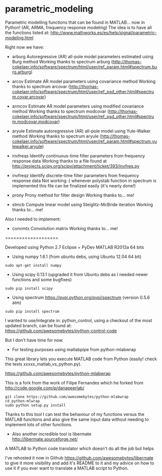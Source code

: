 parametric_modeling
===================

Parametric modelling functions that can be found in MATLAB... now in Python!
(AR, ARMA, frequency response modeling)
The idea is to have all the functions listed at: http://www.mathworks.es/es/help/signal/parametric-modeling.html

Right now we have:

* arburg	Autoregressive (AR) all-pole model parameters estimated using Burg method
Working thanks to spectrum arburg (http://thomas-cokelaer.info/software/spectrum/html/user/ref_param.html#spectrum.burg.arburg)

* arcov	Estimate AR model parameters using covariance method
Working thanks to spectrum arcovar (http://thomas-cokelaer.info/software/spectrum/html/user/ref_psd_other.html#spectrum.covar.arcovar)

* armcov	Estimate AR model parameters using modified covariance method
Working thanks to spectrum modcovar (http://thomas-cokelaer.info/software/spectrum/html/user/ref_psd_other.html#spectrum.modcovar.modcovar)

* aryule	Estimate autoregressive (AR) all-pole model using Yule-Walker method
Working thanks to spectrum aryule (http://thomas-cokelaer.info/software/spectrum/html/user/ref_param.html#spectrum.yulewalker.aryule)

* invfreqs	Identify continuous-time filter parameters from frequency response data
Working thanks to a file found at http://projects.scipy.org/scipy/attachment/ticket/393/invfreq.py

* invfreqz	Identify discrete-time filter parameters from frequency response data
Not working :( whenever polystab function in spectrum is implemented this file can be finalized easily (it's nearly done!)

* prony	 Prony method for filter design
Working thanks to... me!

* stmcb	Compute linear model using Steiglitz-McBride iteration
Working thanks to... me!

Also I needed to implement:

* convmtx    Convolution matrix
Working thanks to... me!


===================

Developed using Python 2.7
Eclipse + PyDev
MATLAB R2013a 64 bits

* Using numpy 1.6.1 (from ubuntu debs, using Ubuntu 12.04 64 bit)
```
sudo apt-get install numpy
```

* Using scipy 0.13.1 (upgraded it from Ubuntu debs as I needed newer functions and some bugfixes)
```
sudo pip install scipy
```

* Using spectrum https://pypi.python.org/pypi/spectrum (version 0.5.6 atm)
```
sudo pip install spectrum 
```


I wanted to use/integrate in: python_control, using a checkout of the most updated branch, can be found at:
https://github.com/awesomebytes/python-control-code

But I don't have time for now.


* For testing purposes using matlabpipe from python-mlabwrap

This great library lets you execute MATLAB code from Python (easily! check the tests xxxxx_matlab_vs_python.py).

https://github.com/awesomebytes/python-mlabwrap

This is a fork from the work of Filipe Fernandes which he forked from http://code.google.com/p/danapeerlab/
```
git clone https://github.com/awesomebytes/python-mlabwrap
cd python-mlwrap
sudo python setup.py install
```

Thanks to this tool I can test the behaviour of my functions versus the MATLAB functions
and also give the same input data without needing to implement lots of other functions.

* Also another incredible tool is libermate http://libermate.sourceforge.net/

A MATLAB to Python code translator which doesn't do all the job but helps

I've rehosted it now in Github https://github.com/awesomebytes/libermate to give it more visibility and 
add it's README to it and my advice on how to use it if you ever want to translate a MATLAB script to Python.


